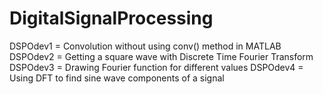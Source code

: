 # DigitalSignalProcessing
DSPOdev1 = Convolution without using conv() method in MATLAB
DSPOdev2 = Getting a square wave with Discrete Time Fourier Transform
DSPOdev3 = Drawing Fourier function for different values
DSPOdev4 = Using DFT to find sine wave components of a signal
